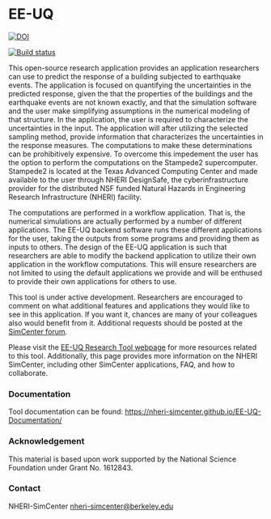# EE-UQ

[![DOI](https://zenodo.org/badge/DOI/10.5281/zenodo.3475642.svg)](https://doi.org/10.5281/zenodo.3475642)

[![Build status](https://ci.appveyor.com/api/projects/status/kk9ik9v0nkx8x1e8?svg=true)](https://ci.appveyor.com/project/fmckenna/ee-uq)

This open-source research application provides an application
researchers can use to predict the response of a building subjected to
earthquake events. The application is focused on quantifying the
uncertainties in the predicted response, given the that the properties
of the buildings and the earthquake events are not known exactly, and
that the simulation software and the user make simplifying assumptions
in the numerical modeling of that structure. In the application, the
user is required to characterize the uncertainties in the input. The
application will after utilizing the selected sampling method, provide
information that characterizes the uncertainties in the response
measures. The computations to make these determinations can be
prohibitively expensive. To overcome this impedement the user has the
option to perform the computations on the Stampede2
supercomputer. Stampede2 is located at the Texas Advanced Computing
Center and made available to the user through NHERI DesignSafe, the
cyberinfrastructure provider for the distributed NSF funded Natural
Hazards in Engineering Research Infrastructure (NHERI) facility.

The computations are performed in a workflow application. That is, the
numerical simulations are actually performed by a number of different
applications. The EE-UQ backend software runs these different
applications for the user, taking the outputs from some programs and
providing them as inputs to others. The design of the EE-UQ
application is such that researchers are able to modify the backend
application to utilize their own application in the workflow
computations. This will ensure researchers are not limited to using
the default applications we provide and will be enthused to provide
their own applications for others to use.

This tool is under active development. Researchers are encouraged to comment on what additional
features and applications they would like to see in this
application. If you want it, chances are many of your colleagues also
would benefit from it. Additional requests should be posted at the [SimCenter forum](https://simcenter-messageboard.designsafe-ci.org/smf/index.php?board=6.0).

Please visit the [EE-UQ Research Tool webpage](https://simcenter.designsafe-ci.org/research-tools/ee-uq-application/)
for more resources related to this tool. Additionally, this page
provides more information on the NHERI SimCenter, including other SimCenter
applications, FAQ, and how to collaborate.

### Documentation

Tool documentation can be found: https://nheri-simcenter.github.io/EE-UQ-Documentation/


### Acknowledgement

This material is based upon work supported by the National Science Foundation under Grant No. 1612843.

### Contact

NHERI-SimCenter nheri-simcenter@berkeley.edu
